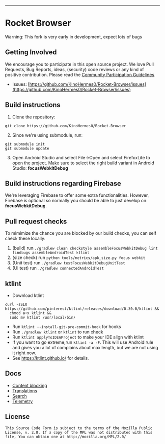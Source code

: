 
---

# Rocket Browser 
Warning: This fork is very early in development, expect lots of bugs

Getting Involved
----------------

We encourage you to participate in this open source project. We love Pull Requests, Bug Reports, ideas, (security) code reviews or any kind of positive contribution. Please read the [Community Participation Guidelines](https://www.mozilla.org/en-US/about/governance/policies/participation/).

* Issues: [https://github.com/KinoHermes0/Rocket-Browser/issues](https://github.com/KinoHermes0/Rocket-Browser/issues)

Build instructions
------------------

1. Clone the repository:

  ```shell
  git clone https://github.com/KinoHermes0/Rocket-Browser
  ```
2. Since we're using submodule, run:

  ```shell
git submodule init
git submodule update
  ```


3. Open Android Studio and select File->Open and select FirefoxLite to open the project. Make sure to select the right build variant in Android Studio: **focusWebkitDebug**




Build instructions regarding Firebase
------------------

We're leveraging Firebase to offer some extra functionalities. However, Firebase is optional so normally you should be able to just develop on **focusWebkitDebug**.


Pull request checks
----
To mimimize the chance you are blocked by our build checks, you can self check these locally:
1. (build) run `./gradlew clean checkstyle assembleFocusWebkitDebug lint findbugs assembleAndroidTest ktlint`
2. (size check) run `python tools/metrics/apk_size.py focus webkit`
3. (Unit test) run `./gradlew testFocusWebkitDebugUnitTest`
4. (UI test) run `./gradlew connectedAndroidTest`

ktlint
----
- Download ktlint
```
curl -sSLO https://github.com/pinterest/ktlint/releases/download/0.30.0/ktlint &&
  chmod a+x ktlint &&
  sudo mv ktlint /usr/local/bin/
```
- Run `ktlint --install-git-pre-commit-hook` for hooks
- Run `./gradlew ktlint` or `ktlint` to run check
- Run `ktlint applyToIDEAProject` to make your IDE align with ktlint
- If you want to go extreme,run `ktlint -a -F`. This will use Android rule and gives you a lot of complains about max length, but we are not using it right now.
- See https://ktlint.github.io/ for details.

Docs
----

* [Content blocking](docs/contentblocking.md)
* [Translations](docs/translations.md)
* [Search](docs/search.md)
* [Telemetry](docs/telemetry.md)

License
-------

    This Source Code Form is subject to the terms of the Mozilla Public
    License, v. 2.0. If a copy of the MPL was not distributed with this
    file, You can obtain one at http://mozilla.org/MPL/2.0/

